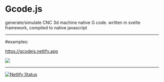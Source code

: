 # Gcode.js
generate/simulate CNC 3d machine native G code. written in svelte framework, compiled to native javascript

-----

#examples:

https://gcodejs.netlify.app

![](https://user-images.githubusercontent.com/87947051/192604807-aafbcf59-988b-49d5-9a6b-a1a8ba78cc21.png)

------

[![Netlify Status](https://api.netlify.com/api/v1/badges/d3b586d2-0267-4d34-b0ce-9e7e469b4c12/deploy-status)](https://app.netlify.com/sites/gcodejs/deploys)

